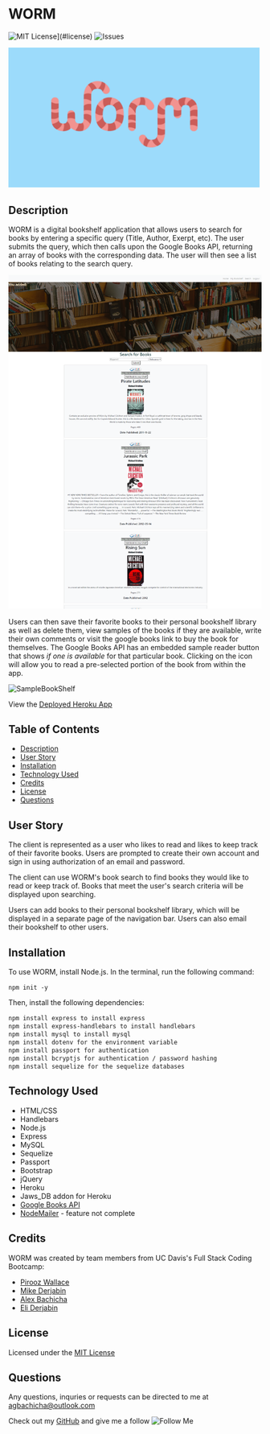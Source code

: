 # WORM

![MIT License](https://img.shields.io/badge/license-MIT-blue.svg)](#license) 
![Issues](https://img.shields.io/github/issues/alexbachicha/WORM)

<img src="public/stylesheets/worm2.png" alt="picture of cartoon worm" width="500"/>

## Description

WORM is a digital bookshelf application that allows users to search for books by entering a specific query (Title, Author, Exerpt, etc). The user submits the query, which then calls upon the Google Books API, returning an array of books with the corresponding data. The user will then see a list of books relating to the search query.

![SampleSearch](SampleSearch.png)

Users can then save their favorite books to their personal bookshelf library as well as delete them, view samples of the books if they are available, write their own comments or visit the google books link to buy the book for themselves. The Google Books API has an embedded sample reader button that shows *if one is available* for that particular book. Clicking on the icon will allow you to read a pre-selected portion of the book from within the app.

![SampleBookShelf](public/stylesheets/SampleBookShelf.png)

View the [Deployed Heroku App](https://gentle-sands-52914.herokuapp.com/)

## Table of Contents
* [Description](#description)
* [User Story](#userstory)
* [Installation](#installation)
* [Technology Used](#technologyused)
* [Credits](#credits)
* [License](#license)
* [Questions](#questions)

## User Story

The client is represented as a user who likes to read and likes to keep track of their favorite books. Users are prompted to create their own account and sign in using authorization of an email and password.

The client can use WORM's book search to find books they would like to read or keep track of. Books that meet the user's search criteria will be displayed upon searching.

Users can add books to their personal bookshelf library, which will be displayed in a separate page of the navigation bar. Users can also email their bookshelf to other users.

## Installation

To use WORM, install Node.js. In the terminal, run the following command: 

``` 
npm init -y 
```

Then, install the following dependencies:
```
npm install express to install express
npm install express-handlebars to install handlebars
npm install mysql to install mysql
npm install dotenv for the environment variable
npm install passport for authentication
npm install bcryptjs for authentication / password hashing
npm install sequelize for the sequelize databases
```

## Technology Used

* HTML/CSS
* Handlebars
* Node.js
* Express 
* MySQL 
* Sequelize
* Passport
* Bootstrap
* jQuery
* Heroku
* Jaws_DB addon for Heroku
* [Google Books API](https://developers.google.com/books)
* [NodeMailer](https://nodemailer.com/usage/) - feature not complete

## Credits

WORM was created by team members from UC Davis's Full Stack Coding Bootcamp: 

* [Pirooz Wallace](https://github.com/attack-theoRy)
* [Mike Derjabin](https://github.com/mikederjabin)
* [Alex Bachicha](https://github.com/alexbachicha)
* [Eli Derjabin](https://github.com/derjabineli)

## License 

Licensed under the [MIT License](LICENSE.txt)

## Questions

Any questions, inquries or requests can be directed to me at <agbachicha@outlook.com>

Check out my [GitHub](https://github.com/alexbachicha) and give me a follow
![Follow Me](https://img.shields.io/github/followers/alexbachicha?label=Follow%20Me&style=social)
